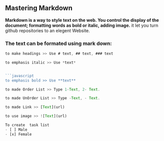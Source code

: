 ## Mastering Markdown

**Markdown is a way to style text on the web. You control the display of the document; formatting words as bold or italic, adding image.**
it let you turn github repositories to an elegent Website.
### The text can be formated using mark down:
```javascript
to make headings >> Use # text, ## text, ### text
```
```javascript
to emphasis italic >> Use *text*
```
```javascript

```javascript
to emphasis bold >> Use **text**
```
```javascript
to made Order List >> Type 1-Text, 2- Text.
```
```javascript
to made UnOrder List >> Type -Text, - Text.
```
```javascript
to made Link >> [Text](url)
```
```javascript
to use image >> ![Text](url)
```
```javascript
To create  task list
- [ ] Male
- [x] Female
```
